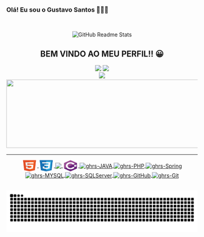 ### Olá! Eu sou o Gustavo Santos  🙋🏾‍♂️

<br>

<p align="center">
<img width="100px" src="https://avatars.githubusercontent.com/u/79223128?v=4" alt="GitHub Readme Stats" />
 <h2 align="center"><b>BEM VINDO AO MEU PERFIL!! 😀</b></h2>
</p>

<div align="center">
   <a href="https://www.instagram.com/gustavoh.r.santos/" target="_blank"><img src="https://img.shields.io/badge/-Instagram-%23E4405F?style=for-the-     badge&logo=instagram&logoColor=white" target="_blank"></a>
   <a href="https://www.linkedin.com/in/gustavo-santos-79132167/" target="_blank"><img src="https://img.shields.io/badge/-LinkedIn-%230077B5?style=for-the-badge&logo=linkedin&logoColor=white" target="_blank"></a> 
</div>

<div align="center" >
  <a href="https://github.com/ghrs123">
     <img height="180em" src="https://github-readme-stats.vercel.app/api?username=ghrs123&show_icons=true&theme=tokyonight&include_all_commits=true&count_private=true"/>
    <img height="180em" width="505px" src="https://github-readme-stats.vercel.app/api/top-langs/?username=ghrs123&layout=compact&langs_count=7&theme=tokyonight"/>
 </div>
<hr>

 <div align="center" style="display: inline_block ">
   <img align="center" alt="ghrs-HTML" height="30" width="40" src="https://raw.githubusercontent.com/devicons/devicon/master/icons/html5/html5-original.svg">
   <img align="center" alt="ghrs-CSS" height="30" width="40" src="https://raw.githubusercontent.com/devicons/devicon/master/icons/css3/css3-original.svg">
   <img align="center" salt="ghrs-bootstrap" width="40" src="https://cdn.jsdelivr.net/gh/devicons/devicon/icons/bootstrap/bootstrap-original.svg" />
   <img align="center" alt="ghrs-CSharp" height="30" width="40" src="https://raw.githubusercontent.com/devicons/devicon/master/icons/csharp/csharp-original.svg">
   <img align="center" alt="ghrs-JAVA" height="30" width="40" src="https://cdn.jsdelivr.net/gh/devicons/devicon/icons/java/java-original.svg">
   <img align="center" alt="ghrs-PHP" height="30" width="40" src="https://cdn.jsdelivr.net/gh/devicons/devicon/icons/php/php-original.svg">
   <img align="center" alt="ghrs-Spring" height="30" width="40" src="https://cdn.jsdelivr.net/gh/devicons/devicon/icons/spring/spring-plain-wordmark.svg">
    <img align="center" alt="ghrs-MYSQL" height="30" width="40" src="https://cdn.jsdelivr.net/gh/devicons/devicon/icons/mysql/mysql-plain-wordmark.svg">
   <img align="center" alt="ghrs-SQLServer" height="30" width="40" src="https://cdn.jsdelivr.net/gh/devicons/devicon/icons/microsoftsqlserver/microsoftsqlserver-plain.svg">
  <img align="center" alt="ghrs-GitHub" height="30" width="40" src="https://cdn.jsdelivr.net/gh/devicons/devicon/icons/github/github-original.svg">
   <img align="center" alt="ghrs-Git" height="30" width="40" src="https://cdn.jsdelivr.net/gh/devicons/devicon/icons/git/git-plain.svg">
</div>
 
 </br>

  ![Snake animation](https://github.com/ghrs123/ghrs123/blob/output/github-contribution-grid-snake.svg)
</div>
 
